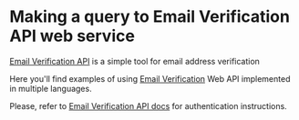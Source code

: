# Making a query to Email Verification API web service

[Email Verification API](https://emailverification.whoisxmlapi.com) 
is a simple tool for email address verification

Here you'll find examples of using
[Email Verification](https://emailverification.whoisxmlapi.com) Web API
implemented in multiple languages.

Please, refer to
[Email Verification API docs](https://emailverification.whoisxmlapi.com/docs) for
authentication instructions.